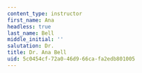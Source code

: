 ```yaml
---
content_type: instructor
first_name: Ana
headless: true
last_name: Bell
middle_initial: ''
salutation: Dr.
title: Dr. Ana Bell
uid: 5c0454cf-72a0-46d9-66ca-fa2edb801005
---
```

